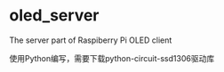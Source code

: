 # oled_server
The server part of Raspiberry Pi OLED client

使用Python编写，需要下载python-circuit-ssd1306驱动库
